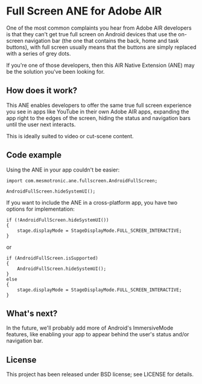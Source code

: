 Full Screen ANE for Adobe AIR
=============================

One of the most common complaints you hear from Adobe AIR developers is that they can't get true full screen on Android devices that use the on-screen navigation bar (the one that contains the back, home and task buttons), with full screen usually means that the buttons are simply replaced with a series of grey dots. 

If you're one of those developers, then this AIR Native Extension (ANE) may be the solution you've been looking for. 

How does it work?
-----------------

This ANE enables developers to offer the same true full screen experience you see in apps like YouTube in their own Adobe AIR apps, expanding the app right to the edges of the screen, hiding the status and navigation bars until the user next interacts.

This is ideally suited to video or cut-scene content.

Code example
------------

Using the ANE in your app couldn't be easier:

```as3
import com.mesmotronic.ane.fullscreen.AndroidFullScreen;

AndroidFullScreen.hideSystemUI();
```

If you want to include the ANE in a cross-platform app, you have two options for implementation:

```as3
if (!AndroidFullScreen.hideSystemUI())
{
    stage.displayMode = StageDisplayMode.FULL_SCREEN_INTERACTIVE;
}
```

or

```as3
if (AndroidFullScreen.isSupported)
{
    AndroidFullScreen.hideSystemUI();
}
else
{
    stage.displayMode = StageDisplayMode.FULL_SCREEN_INTERACTIVE;
}
```

What's next?
------------

In the future, we'll probably add more of Android's ImmersiveMode features, like enabling your app to appear behind the user's status and/or navigation bar.

License
-------

This project has been released under BSD license; see LICENSE for details.
